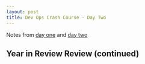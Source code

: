 ```yaml
---
layout: post
title: Dev Ops Crash Course - Day Two
---
```


Notes from [day one](http://blog.kate-travers.com/dev-ops-crash-course-day-one/) and [day two](http://blog.kate-travers.com/dev-ops-crash-course-day-two/)

## Year in Review Review (continued)






